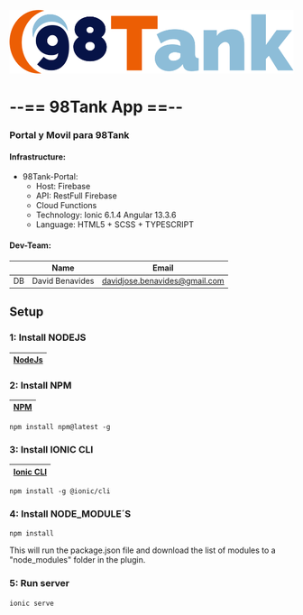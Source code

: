 [![98Tank App](src/assets/img/logo_horizontal.png "98Tank App")](https://tank-dev.web.app//)
# --== 98Tank App ==--

### Portal y Movil para 98Tank

#### Infrastructure:
- 98Tank-Portal:
    * Host: Firebase
    * API: RestFull Firebase
    * Cloud Functions
    * Technology: Ionic 6.1.4  Angular 13.3.6
    * Language: HTML5 + SCSS + TYPESCRIPT


#### Dev-Team:

|    |      Name        |             Email              |
| -- |       ---        |               ---              |
| DB | David Benavides  |  davidjose.benavides@gmail.com |

## Setup

### 1: Install NODEJS
[NodeJs](https://nodejs.org/en/) | 
|---|

### 2: Install NPM
[NPM](https://www.npmjs.com/get-npm) | 
|---|
~~~
npm install npm@latest -g
~~~

### 3: Install IONIC CLI
[Ionic CLI](https://ionicframework.com/getting-started) | 
|---|
~~~
npm install -g @ionic/cli
~~~

### 4: Install NODE_MODULE´S
~~~
npm install
~~~

This will run the package.json file and download the list of modules to a "node_modules" folder in the plugin.

### 5: Run server
~~~
ionic serve
~~~